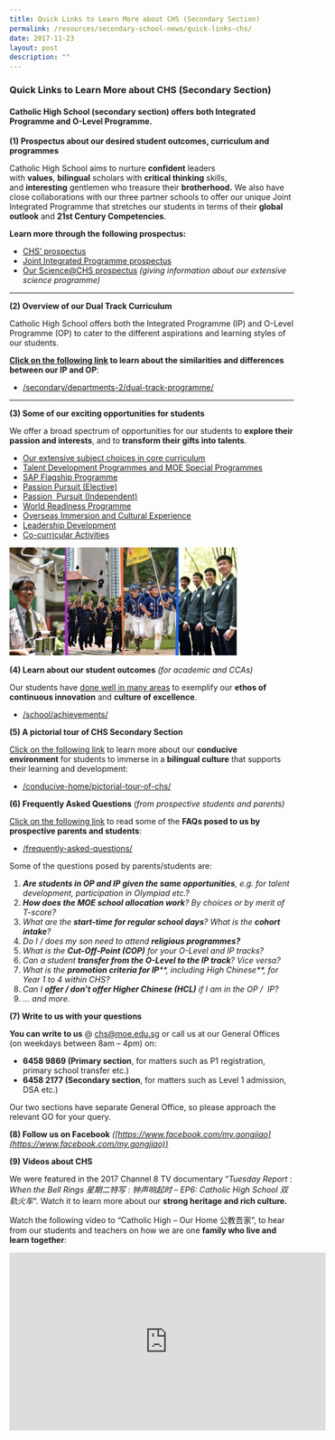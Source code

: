 ```yaml
---
title: Quick Links to Learn More about CHS (Secondary Section)
permalink: /resources/secondary-school-news/quick-links-chs/
date: 2017-11-23
layout: post
description: ""
---
```

### Quick Links to Learn More about CHS (Secondary Section)

#### Catholic High School (secondary section) offers both Integrated Programme and O-Level Programme.


**(1) Prospectus about our desired student outcomes, curriculum and programmes**

Catholic High School aims to nurture **confident** leaders with **values**, **bilingual** scholars with **critical thinking** skills, and **interesting** gentlemen who treasure their **brotherhood.** We also have close collaborations with our three partner schools to offer our unique Joint Integrated Programme that stretches our students in terms of their **global outlook** and **21st Century Competencies**.

**Learn more through the following prospectus:**

*   [CHS’ prospectus](https://drive.google.com/file/d/0B_xC0SDKPxSqYjFST1RvUmwySkU/view)
*   [Joint Integrated Programme prospectus](https://drive.google.com/file/d/104-DHusdBVDsNADC856LEy8VINoRCcOD/view)
*   [Our Science@CHS prospectus](https://drive.google.com/file/d/1MEAz8-4DE5RebM7kCjTeTvvHT7xGJgwz/view) _(giving information about our extensive science programme)_

* * *

**(2) Overview of our Dual Track Curriculum**

Catholic High School offers both the Integrated Programme (IP) and O-Level Programme (OP) to cater to the different aspirations and learning styles of our students.

**[Click on the following link](https://staging.d26k7rl81eo6rb.amplifyapp.com/dual-track-curriculum/overview/) to learn about the similarities and differences between our IP and OP**:

*   [/secondary/departments-2/dual-track-programme/](https://staging.d26k7rl81eo6rb.amplifyapp.com/dual-track-curriculum/overview/)

* * *

**(3) Some of our exciting opportunities for students**

We offer a broad spectrum of opportunities for our students to **explore their passion and interests**, and to **transform their gifts into talents**.

*   [Our extensive subject choices in core curriculum](https://staging.d26k7rl81eo6rb.amplifyapp.com/dual-track-curriculum/Subjects-Offered-IP-and-OP/overview/)
*   [Talent Development Programmes and MOE Special Programmes](https://staging.d26k7rl81eo6rb.amplifyapp.com/secondary/Talent-Development/overview/)
*   [SAP Flagship Programme](https://staging.d26k7rl81eo6rb.amplifyapp.com/secondary/Distinctive-Programmes/sap-flagship-programme/)
*   [Passion Pursuit (Elective)](https://staging.d26k7rl81eo6rb.amplifyapp.com/secondary/Distinctive-Programmes/passion-pursuit/elective/)
*   [Passion  Pursuit (Independent)](https://staging.d26k7rl81eo6rb.amplifyapp.com/secondary/Distinctive-Programmes/passion-pursuit/independent/)
*   [World Readiness Programme](https://staging.d26k7rl81eo6rb.amplifyapp.com/secondary/Distinctive-Programmes/world-readiness-programme/)
*   [Overseas Immersion and Cultural Experience](https://staging.d26k7rl81eo6rb.amplifyapp.com/secondary/Distinctive-Programmes/overseas-immersion-and-cultural-experience/)
*   [Leadership Development](https://staging.d26k7rl81eo6rb.amplifyapp.com/student-development/student-leadership-development/)
*   [Co-curricular Activities](https://staging.d26k7rl81eo6rb.amplifyapp.com/student-development/pe-and-cca/overview/)

 <img src="/images/sn20.png" style="width:80%">
 
 **(4) Learn about our student outcomes** _(for academic and CCAs)_

Our students have [done well in many areas](https://staging.d26k7rl81eo6rb.amplifyapp.com/secondary/awards-and-achievements/overview/) to exemplify our **ethos of continuous innovation** and **culture of excellence**.

*   [/school/achievements/](https://staging.d26k7rl81eo6rb.amplifyapp.com/secondary/awards-and-achievements/overview/)

**(5) A pictorial tour of CHS Secondary Section**

[Click on the following link](https://catholichigh.moe.edu.sg/conducive-home/pictorial-tour-of-chs/) to learn more about our **conducive environment** for students to immerse in a **bilingual culture** that supports their learning and development:

*   [/conducive-home/pictorial-tour-of-chs/](https://staging.d26k7rl81eo6rb.amplifyapp.com/about/pictorial-tour-of-chs/)

**(6) Frequently Asked Questions** _(from prospective students and parents)_

[Click on the following link](https://catholichigh.moe.edu.sg/frequently-asked-questions/) to read some of the **FAQs posed to us by prospective parents and students**:

*   [/frequently-asked-questions/](https://staging.d26k7rl81eo6rb.amplifyapp.com/secondary/faqs/)

Some of the questions posed by parents/students are:

1.  _**Are students in OP and IP given the same opportunities**, e.g. for talent development, participation in Olympiad etc.?_
2.  _**How does the MOE school allocation work**? By choices or by merit of T-score?_
3.  _What are the **start-time for regular school days**?_ _What is the **cohort intake**?_
4.  _Do I / does my son need to attend **religious programmes?**_
5.  _What is the **Cut-Off-Point (COP)** for your O-Level and IP tracks?_
6.  _Can a student **transfer from the O-Level to the IP track**? Vice versa?_
7.  _What is the **promotion criteria for IP****, including High Chinese**, for Year 1 to 4 within CHS?_
8.  _Can I **offer / don’t offer Higher Chinese (HCL)** if I am in the OP /  IP?_
9.  _… and more._

**(7) Write to us with your questions**

**You can write to us** @ [chs@moe.edu.sg](mailto:chs@moe.edu.sg) or call us at our General Offices (on weekdays between 8am – 4pm) on:

*   **6458 9869 (Primary section**, for matters such as P1 registration, primary school transfer etc.)
*   **6458 2177 (Secondary section**, for matters such as Level 1 admission, DSA etc.)

Our two sections have separate General Office, so please approach the relevant GO for your query.

**(8) Follow us on Facebook** _([https://www.facebook.com/my.gongjiao](https://www.facebook.com/my.gongjiao))_

**(9) Videos about CHS**

We were featured in the 2017 Channel 8 TV documentary “_Tuesday Report : When the Bell Rings 星期二特写 : 钟声响起时 – EP6: Catholic High School 双轨火车_“. Watch it to learn more about our **strong heritage and rich culture.**

Watch the following video to “Catholic High – Our Home 公教吾家”, to hear from our students and teachers on how we are one **family who live and learn together**:

<iframe width="560" height="315" src="https://www.youtube.com/embed/VldGfjKoI_4" title="YouTube video player" frameborder="0" allow="accelerometer; autoplay; clipboard-write; encrypted-media; gyroscope; picture-in-picture" allowfullscreen></iframe>